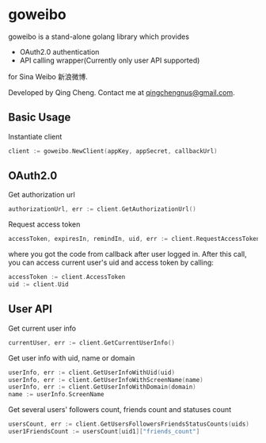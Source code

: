 goweibo
=======
goweibo is a stand-alone golang library which provides

* OAuth2.0 authentication
* API calling wrapper(Currently only user API supported)

for Sina Weibo 新浪微博.

Developed by Qing Cheng. Contact me at qingchengnus@gmail.com.

## Basic Usage

Instantiate client

```go
client := goweibo.NewClient(appKey, appSecret, callbackUrl)
```

## OAuth2.0


Get authorization url
```go
authorizationUrl, err := client.GetAuthorizationUrl()
```

Request access token
```go
accessToken, expiresIn, remindIn, uid, err := client.RequestAccessToken(code)
```
where you got the code from callback after user logged in. After this call, you can access current user's uid and access token by calling:
```go
accessToken := client.AccessToken
uid := client.Uid
```


## User API


Get current user info
```go
currentUser, err := client.GetCurrentUserInfo()
```

Get user info with uid, name or domain
```go
userInfo, err := client.GetUserInfoWithUid(uid)
userInfo, err := client.GetUserInfoWithScreenName(name)
userInfo, err := client.GetUserInfoWithDomain(domain)
name := userInfo.ScreenName
```

Get several users' followers count, friends count and statuses count
```go
usersCount, err := client.GetUsersFollowersFriendsStatusCounts(uids)
user1FriendsCount := usersCount[uid1]["friends_count"]
```
